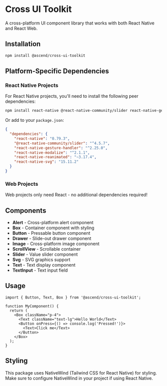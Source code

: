 # Cross UI Toolkit

A cross-platform UI component library that works with both React Native and React Web.

## Installation

```bash
npm install @ascend/cross-ui-toolkit
```

## Platform-Specific Dependencies

### React Native Projects

For React Native projects, you'll need to install the following peer dependencies:

```bash
npm install react-native @react-native-community/slider react-native-gesture-handler react-native-modalize react-native-reanimated react-native-svg
```

Or add to your `package.json`:

```json
{
  "dependencies": {
    "react-native": "0.79.3",
    "@react-native-community/slider": "^4.5.7",
    "react-native-gesture-handler": "^2.25.0",
    "react-native-modalize": "^2.1.1",
    "react-native-reanimated": "~3.17.4",
    "react-native-svg": "15.11.2"
  }
}
```

### Web Projects

Web projects only need React - no additional dependencies required!

## Components

- **Alert** - Cross-platform alert component
- **Box** - Container component with styling
- **Button** - Pressable button component
- **Drawer** - Slide-out drawer component
- **Image** - Cross-platform image component
- **ScrollView** - Scrollable container
- **Slider** - Value slider component
- **Svg** - SVG graphics support
- **Text** - Text display component
- **TextInput** - Text input field

## Usage

```tsx
import { Button, Text, Box } from '@ascend/cross-ui-toolkit';

function MyComponent() {
  return (
    <Box className="p-4">
      <Text className="text-lg">Hello World</Text>
      <Button onPress={() => console.log('Pressed!')}>
        <Text>Click me</Text>
      </Button>
    </Box>
  );
}
```

## Styling

This package uses NativeWind (Tailwind CSS for React Native) for styling. Make sure to configure NativeWind in your project if using React Native.